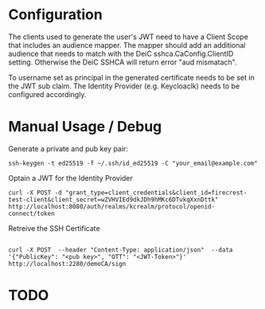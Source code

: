 

# Configuration

The clients used to generate the user's JWT need to have a Client Scope that includes an audience mapper. The mapper should add an additional audience that needs to match with the DeiC sshca.CaConfig.ClientID setting. Otherwise the DeiC SSHCA will return error "aud mismatach".

To username set as principal in the generated certificate needs to be set in the JWT sub claim. The Identity Provider (e.g. Keycloaclk) needs to be configured accordingly.


# Manual Usage / Debug

Generate a private and pub key pair:
```
ssh-keygen -t ed25519 -f ~/.ssh/id_ed25519 -C "your_email@example.com"
```

Optain a JWT for the Identity Provider
```
curl -X POST -d "grant_type=client_credentials&client_id=firecrest-test-client&client_secret=wZVHVIEd9dkJDh9hMKc6DTvkqXxnDttk" http://localhost:8080/auth/realms/kcrealm/protocol/openid-connect/token

```

Retreive the SSH Certificate

```

curl -X POST  --header "Content-Type: application/json"  --data '{"PublicKey": "<pub key>", "OTT": "<JWT-Token>"}' http://localhost:2280/demoCA/sign

```

# TODO

